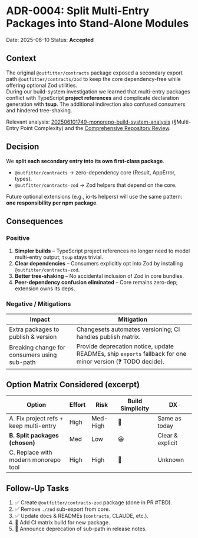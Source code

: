 # ADR-0004: Split Multi-Entry Packages into Stand-Alone Modules

Date: 2025-06-10 Status: **Accepted**

## Context

The original `@outfitter/contracts` package exposed a secondary export path
`@outfitter/contracts/zod` to keep the core dependency-free while offering
optional Zod utilities.  
During our build-system investigation we learned that multi-entry packages
conflict with TypeScript **project references** and complicate declaration
generation with **tsup**. The additional indirection also confused consumers and
hindered tree-shaking.

Relevant analysis:
[202506101749-monorepo-build-system-analysis](../handoffs/202506101749-monorepo-build-system-analysis.md)
(§Multi-Entry Point Complexity) and the
[Comprehensive Repository Review](../notes/202506101807-comprehensive-review.md).

## Decision

We **split each secondary entry into its own first-class package**.

- `@outfitter/contracts` → zero-dependency core (Result, AppError, types).
- `@outfitter/contracts-zod` → Zod helpers that depend on the core.

Future optional extensions (e.g., io-ts helpers) will use the same pattern:
**one responsibility per npm package**.

## Consequences

### Positive

1. **Simpler builds** – TypeScript project references no longer need to model
   multi-entry output; `tsup` stays trivial.
2. **Clear dependencies** – Consumers explicitly opt into Zod by installing
   `@outfitter/contracts-zod`.
3. **Better tree-shaking** – No accidental inclusion of Zod in core bundles.
4. **Peer-dependency confusion eliminated** – Core remains zero-dep; extension
   owns its deps.

### Negative / Mitigations

| Impact                                       | Mitigation                                                                                                  |
| -------------------------------------------- | ----------------------------------------------------------------------------------------------------------- |
| Extra packages to publish & version          | Changesets automates versioning; CI handles publish matrix.                                                 |
| Breaking change for consumers using sub-path | Provide deprecation notice, update READMEs, ship `exports` fallback for one minor version (❓ TODO decide). |

## Option Matrix Considered (excerpt)

| Option                                 | Effort | Risk     | Build Simplicity | DX               |
| -------------------------------------- | ------ | -------- | ---------------- | ---------------- |
| A. Fix project refs + keep multi-entry | High   | Med-High | 😬               | Same as today    |
| **B. Split packages (chosen)**         | Med    | Low      | 😀               | Clear & explicit |
| C. Replace with modern monorepo tool   | High   | High     | 🙂               | Unknown          |

## Follow-Up Tasks

1. ✅ Create `@outfitter/contracts-zod` package (done in PR #TBD).
2. ✅ Remove `./zod` sub-export from core.
3. ✅ Update docs & READMEs (`contracts`, CLAUDE, etc.).
4. 🚧 Add CI matrix build for new package.
5. 🚧 Announce deprecation of sub-path in release notes.
